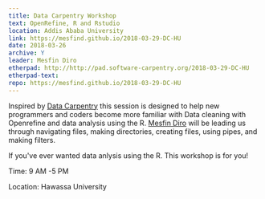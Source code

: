 ```yaml
---
title: Data Carpentry Workshop
text: OpenRefine, R and Rstudio
location: Addis Ababa University
link: https://mesfind.github.io/2018-03-29-DC-HU
date: 2018-03-26
archive: Y  
leader: Mesfin Diro
etherpad: http://http://pad.software-carpentry.org/2018-03-29-DC-HU
etherpad-text: 
repo: https://mesfind.github.io/2018-03-29-DC-HU
---
```


Inspired by [Data Carpentry](http://www.datacarpentry.org/R-ecology-lesson/) this session is designed to help new programmers
and coders become more familiar with Data cleaning with Openrefine and  data analysis  using the R. [Mesfin Diro](https://github.com/mesfind) will be leading us through navigating files, making directories, creating files, using pipes, and making filters.

If you've ever wanted data anlysis using the R. This workshop is for you! 

Time: 9 AM -5 PM

Location: Hawassa University

<!-- [Register](https://goo.gl/forms/Nf97reXlisqg7mOW2){:class="btn btn-xl"} -->
